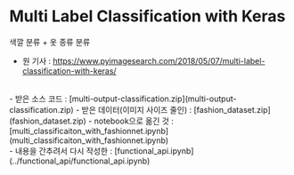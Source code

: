 # Multi Label Classification with Keras

색깔 분류 + 옷 종류 분류

- 원 기사 : https://www.pyimagesearch.com/2018/05/07/multi-label-classification-with-keras/
<br>
- 받은 소스 코드 : [multi-output-classification.zip](multi-output-classification.zip)
- 받은 데이터(이미지 사이즈 줄인) : [fashion_dataset.zip](fashion_dataset.zip)
- notebook으로 옮긴 것 : [multi_classificaiton_with_fashionnet.ipynb](multi_classificaiton_with_fashionnet.ipynb)
<br>
- 내용을 간추려서 다시 작성한 : [functional_api.ipynb](../functional_api/functional_api.ipynb)
